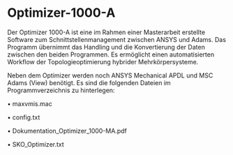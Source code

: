 # Optimizer-1000-A

Der Optimizer 1000-A ist eine im Rahmen einer Masterarbeit erstellte Software zum Schnittstellenmanagement zwischen ANSYS und Adams. Das Programm übernimmt das Handling und die Konvertierung der Daten zwischen den beiden Programmen. Es ermöglicht einen automatisierten Workflow der Topologieoptimierung hybrider Mehrkörpersysteme. 

Neben dem Optimizer werden noch ANSYS Mechanical APDL und MSC Adams (View) benötigt. 
Es sind die folgenden Dateien im Programmverzeichnis zu hinterlegen:

•	maxvmis.mac

•	config.txt

•	Dokumentation_Optimizer_1000-MA.pdf

•	SKO_Optimizer.txt
